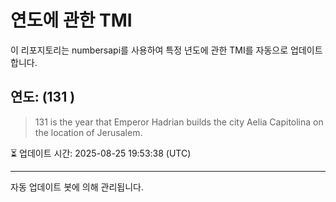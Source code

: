 
# 연도에 관한 TMI

이 리포지토리는 numbersapi를 사용하여 특정 년도에 관한 TMI를 자동으로 업데이트합니다.

## 연도: (131 )
> 131 is the year that Emperor Hadrian builds the city Aelia Capitolina on the location of Jerusalem.

⏳ 업데이트 시간: 2025-08-25 19:53:38 (UTC)

---
자동 업데이트 봇에 의해 관리됩니다.
